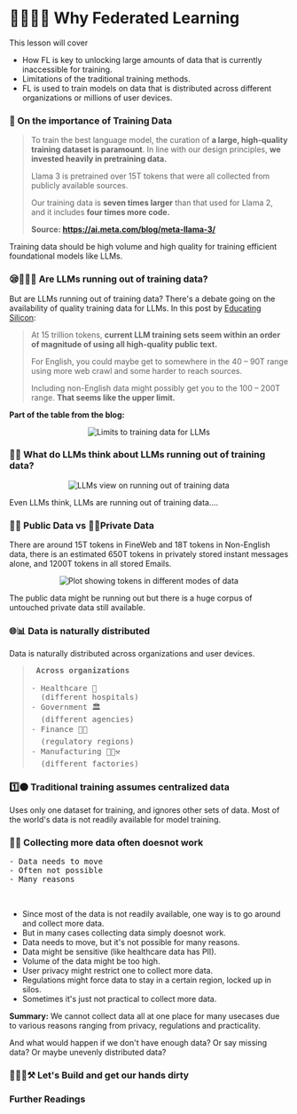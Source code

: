 # 👨🏻‍💻🤔 Why Federated Learning

This lesson will cover
- How FL is key to unlocking large amounts of data that is currently inaccessible for training.
- Limitations of the traditional training methods.
- FL is used to train models on data that is distributed across different organizations or millions of user devices.

### 📂 On the importance of Training Data


>  To train the best language model, the curation of <b>a large, high-quality training dataset is paramount</b>. In line with our
>  design principles, <b>we invested heavily in pretraining data.</b>
>
>  Llama 3  is pretrained over 15T tokens that were all collected from publicly available sources.
>
>  Our training data is <b>seven times larger</b> than that used for Llama 2, and it includes <b>four times more code.</b>
> 
>  <b>Source: https://ai.meta.com/blog/meta-llama-3/</b>

Training data should be high volume and high quality for training efficient foundational models like LLMs.

### 😪🏃🏻‍♂️ Are LLMs running out of training data?

But are LLMs running out of training data? There's a debate going on the availability of quality training data for LLMs. In this post by [Educating Silicon](https://www.educatingsilicon.com/2024/05/09/how-much-llm-training-data-is-there-in-the-limit/):

>  At 15 trillion tokens, <b>current LLM training sets seem within an order of magnitude of using all high-quality public text.</b>
>
>  For English, you could maybe get to somewhere in the 40 – 90T range using more web crawl and some harder to reach sources.
>
>  Including non-English data might possibly get you to the 100 – 200T range. <b>That seems like the upper limit.</b>

**Part of the table from the blog:**

<p align = "center">
<img src = "https://github.com/user-attachments/assets/9b01c22d-3fa9-4cbd-9fff-f33892020e7e" alt = "Limits to training data for LLMs"/>
</p>

### 🤔🤔 What do LLMs think about LLMs running out of training data?

<p align = "center">
<img src = "https://github.com/user-attachments/assets/cc721565-39f8-4cc0-855d-3489ca24ca13" alt = "LLMs view on running out of training data"/>
</p>

Even LLMs think, LLMs are running out of training data....

### 📢🌟 Public Data vs 🔐🤫Private Data

There are around 15T tokens in FineWeb and 18T tokens in Non-English data, there is an estimated 650T tokens in privately stored instant messages alone, and 1200T tokens in all stored Emails.


<p align = "center">
<img src = "https://github.com/user-attachments/assets/0a52c40c-e799-4449-a903-f19dfe840986" alt = "Plot showing tokens in different modes of data"/>
</p>


The public data might be running out but there is a huge corpus of untouched private data still available. 

### 🌐📊 Data is naturally distributed 

Data is naturally distributed across organizations and user devices.

> <pre> <b>Across organizations</b>                                                                       <b>Across devices</b>
>
> - Healthcare 🏥                                                                           - Phones 📲📱
>   (different hospitals)                                                                     (smart phones) 
> - Government 🏛️                                                                           - Laptops 💻 👨🏻‍💻
>   (different agencies)
> - Finance 🏦💵                                                                            - Automotive 🚗🚘
>   (regulatory regions)                                                                       (vehicles)
> - Manufacturing 👷🏻⚒️                                                                      - Home robotics 🏠🤖
>   (different factories)     
> </pre>


### 1️⃣🟠 Traditional training assumes centralized data

Uses only one dataset for training, and ignores other sets of data. Most of  the world's data is not readily available for model training. 


### 📂🚫 Collecting more data often doesnot work

<pre>
- Data needs to move                                                                        - Sensitive data
- Often not possible                                                                        - Data Volume
- Many reasons                                                                              - Privacy
                                                                                            - Regulations
                                                                                            - Practicality
</pre>

- Since most of the data is not readily available, one way is to go around and collect more data.
- But in many cases collecting data simply doesnot work.
- Data needs to move, but it's not possible for many reasons.
- Data might be sensitive (like healthcare data has PII).
- Volume of the data might be too high.
- User privacy might restrict one to collect more data.
- Regulations might force data to stay in a certain region, locked up in silos.
- Sometimes it's just not practical to collect more data.

**Summary:** We cannot collect data all at one place for many usecases due to various reasons ranging from privacy, regulations and practicality.

And what would happen if we don't have enough data? Or say missing data? Or maybe unevenly distributed data?


### 🧑🏻‍💻⚒️ Let's Build and get our hands dirty 




### Further Readings
